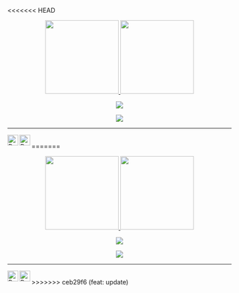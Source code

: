 <<<<<<< HEAD
<p align="center">
  <a href="https://github.com/ryyos">
    <img height="165" src="https://github-readme-stats.vercel.app/api?username=ryyos&count_private=true&show_icons=true&custom_title=GitHub%20Status&hide=issues&theme=blue-green"/>
  </a>
  
  <a href="https://github.com/ryyos">
    <img height="165" src="https://github-readme-stats.vercel.app/api/top-langs/?username=ryyos&layout=compact&theme=blue-green&hide=html"/>
  </a>  
</p>

<p align="center">
  <img src="https://github-readme-streak-stats.herokuapp.com?user=ryyos&theme=midnight-purple&locale=en&card_width=499">
</p>

<p align="center">
  <img src="https://moe-counter.glitch.me/get/@ryyos?theme=gelbooru">
</p>

---

<a href="https://www.linkedin.com/in/rio-dwi-saputra-23560b287/">
  <img align="left" alt="Ryo's LinkedIn" width="24px" src="https://cdn.jsdelivr.net/npm/simple-icons@v3/icons/linkedin.svg" />
</a>
<a href="https://www.instagram.com/ryyo.cs/">
  <img align="left" alt="Ryo's Instagram" width="24px" src="https://cdn.jsdelivr.net/npm/simple-icons@v3/icons/instagram.svg" />
</a>

<br />
=======
<p align="center">
  <a href="https://github.com/ryyos">
    <img height="165" src="https://github-readme-stats.vercel.app/api?username=ryyos&count_private=true&show_icons=true&custom_title=GitHub%20Status&hide=issues&theme=blue-green"/>
  </a>
  
  <a href="https://github.com/ryyos">
    <img height="165" src="https://github-readme-stats.vercel.app/api/top-langs/?username=ryyos&layout=compact&theme=blue-green&hide=html"/>
  </a>  
</p>

<p align="center">
  <img src="https://github-readme-streak-stats.herokuapp.com?user=ryyos&theme=midnight-purple&locale=en&card_width=499">
</p>

<p align="center">
  <img src="https://moe-counter.glitch.me/get/@ryyos?theme=rule34">
</p>

---

<a href="https://www.linkedin.com/in/rio-dwi-saputra-23560b287/">
  <img align="left" alt="Ryo's LinkedIn" width="24px" src="https://cdn.jsdelivr.net/npm/simple-icons@v3/icons/linkedin.svg" />
</a>
<a href="https://www.instagram.com/ryyo.cs/">
  <img align="left" alt="Ryo's Instagram" width="24px" src="https://cdn.jsdelivr.net/npm/simple-icons@v3/icons/instagram.svg" />
</a>

<br />
>>>>>>> ceb29f6 (feat: update)
